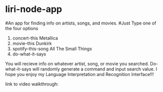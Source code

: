 # liri-node-app

#An app for finding info on artists, songs, and movies. 
#Just Type one of the four options 
1. concert-this Metallica
2. movie-this Dunkirk
3. spotify-this-song All The Small Things
4. do-what-it-says 

You will recieve info on whatever artist, song, or movie you searched. Do-what-it-says will randomly generate a command and input search value. 
I hope you enjoy my Language Interpretation and Recognition Interface!!!

link to video walkthrough:
